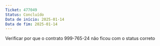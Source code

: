 ```yaml
---
Ticket: 477049
Status: Concluído
Data de início: 2025-01-14
Data de fim: 2025-01-14
---
```

Verificar por que o contrato 999-765-24 não ficou com o status correto